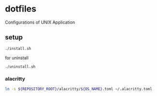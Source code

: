 # dotfiles
Configurations of UNIX Application

## setup
```bash
./install.sh
```

for uninstall
```bash
./uninstall.sh
```

### alacritty
```bash
ln -s ${REPOSITORY_ROOT}/alacritty/${OS_NAME}.toml ~/.alacritty.toml
```